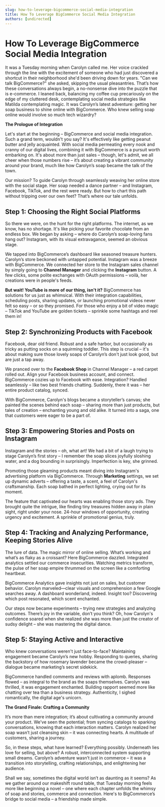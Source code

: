```yaml
---
slug: how-to-leverage-bigcommerce-social-media-integration
title: How To Leverage BigCommerce Social Media Integration
authors: [undirected]
---
```



# How To Leverage BigCommerce Social Media Integration

It was a Tuesday morning when Carolyn called me. Her voice crackled through the line with the excitement of someone who had just discovered a shortcut in their neighborhood she'd been driving down for years. "Can we talk BigCommerce?" she asked, skipping the usual pleasantries. That’s how these conversations always begin, a no-nonsense dive into the puzzle that is e-commerce. I leaned back, balancing my coffee cup precariously on the edge of my cluttered desk, contemplating social media strategies like Matilda contemplating magic. It was Carolyn’s latest adventure: getting her soap business to shine online with BigCommerce. Who knew selling soap online would involve so much tech wizardry?

**The Prologue of Integration**

Let's start at the beginning – BigCommerce and social media integration. Such a grand term, wouldn't you say? It's effectively like getting peanut butter and jelly acquainted. With social media permeating every nook and cranny of our digital lives, combining it with BigCommerce is a pursuit worth embarking on. It's about more than just sales – though, let's admit, we all cheer when those numbers rise – it’s about creating a vibrant community around your brand, much like how Carolyn’s soap became the talk of the town.

Our mission? To guide Carolyn through seamlessly weaving her online store with the social stage. Her soap needed a dance partner – and Instagram, Facebook, TikTok, and the rest were ready. But how to chart this path without tripping over our own feet? That’s where our tale unfolds.

## Step 1: Choosing the Right Social Platforms

So there we were, on the hunt for the right platforms. The internet, as we know, has no shortage. It's like picking your favorite chocolate from an endless box. We began by asking – where do Carolyn’s soap-loving fans hang out? Instagram, with its visual extravagance, seemed an obvious stage.

We tapped into BigCommerce’s dashboard like seasoned treasure hunters. Carolyn’s store beckoned with untapped potential. Instagram was a breeze with BigCommerce. We connected her store to the Instagram sales channel by simply going to **Channel Manager** and clicking the **Instagram** button. A few clicks, some polite exchanges with OAuth permissions – voilà, her creations were in people's feeds.

**But wait! YouTube is more of our thing, isn't it?** BigCommerce has solutions for us just as whimsical. With their integration capabilities, scheduling posts, sharing updates, or launching promotional videos never felt so easy – or so they promised. For those who enjoy a bit of video magic – TikTok and YouTube are golden tickets – sprinkle some hashtags and reel them in!

## Step 2: Synchronizing Products with Facebook

Facebook, dear old friend. Robust and a safe harbor, but occasionally as tricky as putting socks on a squirming toddler. This step is crucial – it's about making sure those lovely soaps of Carolyn’s don't just look good, but are just a tap away. 

We pranced over to the **Facebook Shop** in Channel Manager – a red carpet rolled out. Align your Facebook business account, and connect. BigCommerce cozies up to Facebook with ease. Integration? Handled seamlessly – like two best friends chatting. Suddenly, there it was – her entire product catalog, synced.

With BigCommerce, Carolyn's blogs became a storyteller’s canvas; she painted the scenes behind each soap – sharing more than just products, but tales of creation – enchanting young and old alike. It turned into a saga, one that customers were eager to be a part of.

## Step 3: Empowering Stories and Posts on Instagram

Instagram and the stories – oh, what art! We had a bit of a laugh trying to stage Carolyn’s first story – I remember the soap slices joyfully sloshing water, and a dog bounding in surprisingly. Imperfection is key, she grinned.

Promoting those gleaming products meant diving into Instagram's advertising platform via BigCommerce. Through **Marketing** settings, we set up dynamic adverts – offering a taste, a scent, a feel of Carolyn's craftsmanship. Each soap bathed in perfect lighting, crying out for its moment.

The feature that captivated our hearts was enabling those story ads. They brought quite the intrigue, like finding tiny treasures hidden away in plain sight, right under your nose. 24-hour windows of opportunity, creating urgency and excitement. A sprinkle of promotional genius, truly.

## Step 4: Tracking and Analyzing Performance, Keeping Stories Alive

The lure of data. The magic mirror of online selling. What’s working and what’s as flaky as a croissant? Here BigCommerce dazzled. Integrated analytics settled our commerce insecurities. Watching metrics transform, the pulse of her soap empire thrummed on the screen like a comforting heartbeat.

BigCommerce Analytics gave insights not just on sales, but customer behavior. Carolyn marveled—clear visuals and comprehension a few Google searches away. A dashboard wonderland, indeed. Insight too? Discovering which post resonated, which scent enchanted.

Our steps now became experiments – trying new strategies and analyzing outcomes. There’s joy in the variable, don’t you think? Oh, how Carolyn's confidence soared when she realized she was more than just the creator of sudsy delight – she was mastering the digital dance.

## Step 5: Staying Active and Interactive

Who knew conversations weren't just face-to-face? Maintaining engagement became Carolyn’s new hobby. Responding to queries, sharing the backstory of how rosemary lavender became the crowd-pleaser – dialogue became marketing’s secret sidekick.

BigCommerce handled comments and reviews with aplomb. Responses flowed – as integral to the brand as the soaps themselves. Carolyn was thrilled, it was engagement enchanted. Building rapport seemed more like chatting over tea than a business strategy. Authenticity, I sighed romantically, the digital age's unicorn.

**The Grand Finale: Crafting a Community**

It’s more than mere integration; it’s about cultivating a community around your product. We've seen the potential; from syncing catalogs to sparking conversations, knowing that each interaction matters. Carolyn realized her soap wasn’t just cleansing skin – it was connecting hearts. A multitude of customers, sharing a journey.

So, in these steps, what have learned? Everything possibly. Underneath lies love for selling, but above? A robust, interconnected system supporting small dreams. Carolyn’s adventure wasn’t just in commerce – it was a transition into storytelling, crafting relationships, and enlightening her audience.

Shall we say, sometimes the digital world isn’t as daunting as it seems? As we gather around our makeshift round table, that Tuesday morning feels more like beginning a novel – one where each chapter unfolds the whimsy of soap and stories, commerce and connection. Here's to BigCommerce’s bridge to social media – a friendship made simple.